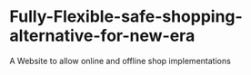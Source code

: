 # Fully-Flexible-safe-shopping-alternative-for-new-era
A Website to allow online and offline shop implementations
